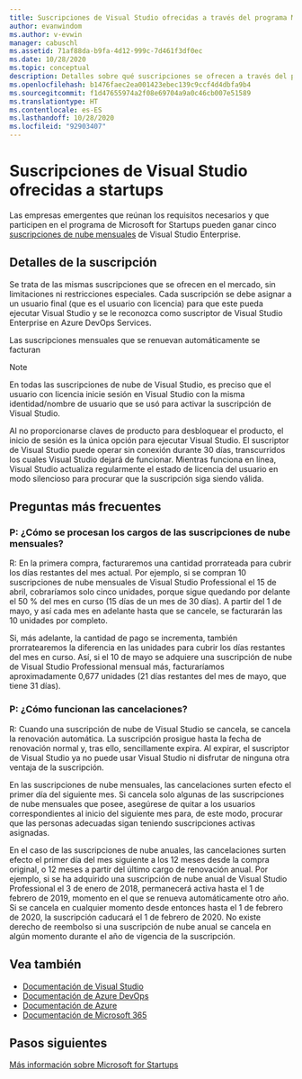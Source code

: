 ```yaml
---
title: Suscripciones de Visual Studio ofrecidas a través del programa Microsoft for Startups | Microsoft Docs
author: evanwindom
ms.author: v-evwin
manager: cabuschl
ms.assetid: 71af88da-b9fa-4d12-999c-7d461f3df0ec
ms.date: 10/28/2020
ms.topic: conceptual
description: Detalles sobre qué suscripciones se ofrecen a través del programa Microsoft for Startups.
ms.openlocfilehash: b1476faec2ea001423ebec139c9ccf4d4dbfa9b4
ms.sourcegitcommit: f1d47655974a2f08e69704a9a0c46cb007e51589
ms.translationtype: HT
ms.contentlocale: es-ES
ms.lasthandoff: 10/28/2020
ms.locfileid: "92903407"
---
```

# <a name="visual-studio-subscriptions-offered-to-startups"></a>Suscripciones de Visual Studio ofrecidas a startups
Las empresas emergentes que reúnan los requisitos necesarios y que participen en el programa de Microsoft for Startups pueden ganar cinco [suscripciones de nube mensuales](https://visualstudio.microsoft.com/vs/pricing/) de Visual Studio Enterprise. 

## <a name="subscription-details"></a>Detalles de la suscripción 
Se trata de las mismas suscripciones que se ofrecen en el mercado, sin limitaciones ni restricciones especiales. Cada suscripción se debe asignar a un usuario final (que es el usuario con licencia) para que este pueda ejecutar Visual Studio y se le reconozca como suscriptor de Visual Studio Enterprise en Azure DevOps Services.

Las suscripciones mensuales que se renuevan automáticamente se facturan 

> [!Note]
> En todas las suscripciones de nube de Visual Studio, es preciso que el usuario con licencia inicie sesión en Visual Studio con la misma identidad/nombre de usuario que se usó para activar la suscripción de Visual Studio.

Al no proporcionarse claves de producto para desbloquear el producto, el inicio de sesión es la única opción para ejecutar Visual Studio. El suscriptor de Visual Studio puede operar sin conexión durante 30 días, transcurridos los cuales Visual Studio dejará de funcionar. Mientras funciona en línea, Visual Studio actualiza regularmente el estado de licencia del usuario en modo silencioso para procurar que la suscripción siga siendo válida.

## <a name="frequently-asked-questions"></a>Preguntas más frecuentes
### <a name="q-how-are-monthly-cloud-subscription-charges-processed"></a>P: ¿Cómo se procesan los cargos de las suscripciones de nube mensuales?
R: En la primera compra, facturaremos una cantidad prorrateada para cubrir los días restantes del mes actual. Por ejemplo, si se compran 10 suscripciones de nube mensuales de Visual Studio Professional el 15 de abril, cobraríamos solo cinco unidades, porque sigue quedando por delante el 50 % del mes en curso (15 días de un mes de 30 días). A partir del 1 de mayo, y así cada mes en adelante hasta que se cancele, se facturarán las 10 unidades por completo.

Si, más adelante, la cantidad de pago se incrementa, también prorratearemos la diferencia en las unidades para cubrir los días restantes del mes en curso. Así, si el 10 de mayo se adquiere una suscripción de nube de Visual Studio Professional mensual más, facturaríamos aproximadamente 0,677 unidades (21 días restantes del mes de mayo, que tiene 31 días).

### <a name="q-how-do-cancelations-work"></a>P: ¿Cómo funcionan las cancelaciones?
R: Cuando una suscripción de nube de Visual Studio se cancela, se cancela la renovación automática. La suscripción prosigue hasta la fecha de renovación normal y, tras ello, sencillamente expira. Al expirar, el suscriptor de Visual Studio ya no puede usar Visual Studio ni disfrutar de ninguna otra ventaja de la suscripción.

En las suscripciones de nube mensuales, las cancelaciones surten efecto el primer día del siguiente mes. Si cancela solo algunas de las suscripciones de nube mensuales que posee, asegúrese de quitar a los usuarios correspondientes al inicio del siguiente mes para, de este modo, procurar que las personas adecuadas sigan teniendo suscripciones activas asignadas.

En el caso de las suscripciones de nube anuales, las cancelaciones surten efecto el primer día del mes siguiente a los 12 meses desde la compra original, o 12 meses a partir del último cargo de renovación anual. Por ejemplo, si se ha adquirido una suscripción de nube anual de Visual Studio Professional el 3 de enero de 2018, permanecerá activa hasta el 1 de febrero de 2019, momento en el que se renueva automáticamente otro año. Si se cancela en cualquier momento desde entonces hasta el 1 de febrero de 2020, la suscripción caducará el 1 de febrero de 2020. No existe derecho de reembolso si una suscripción de nube anual se cancela en algún momento durante el año de vigencia de la suscripción.

## <a name="see-also"></a>Vea también
- [Documentación de Visual Studio](/visualstudio/)
- [Documentación de Azure DevOps](/azure/devops/)
- [Documentación de Azure](/azure/)
- [Documentación de Microsoft 365](/microsoft-365/)

## <a name="next-steps"></a>Pasos siguientes
[Más información sobre Microsoft for Startups](https://startups.microsoft.com)
